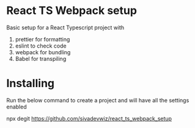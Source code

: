# React TS Webpack setup

Basic setup for a React Typescript project with

1. prettier for formatting
2. eslint to check code
3. webpack for bundling
4. Babel for transpiling

# Installing

Run the below command to create a project and will have all the settings enabled

npx degit https://github.com/sivadevwiz/react_ts_webpack_setup <App name>
